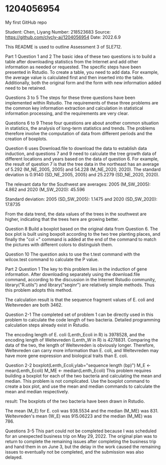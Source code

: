 # 1204056954
My first GitHub repo

Student: Chen, Liyang Number: 218523683 Source: https://github.com/clycly-ai/1204056954 Date: 2022.6.9

This README is used to outline Assessment 3 of SLE712.

Part 1 Question 1 and 2 The basic idea of these two questions is to build a table after downloading statistics from the Internet and add other information as needed or requested. The specific steps have been presented in Rstudio. To create a table, you need to add data. For example, the average value is calculated first and then inserted into the table. Additionally, both the original form and the form with new information added need to be retained.

Questions 3 to 5 The steps for these three questions have been implemented within Rstudio. The requirements of these three problems are the common key information extraction and calculation in statistical information processing, and the requirements are very clear.

Questions 6 to 9 These four questions are about another common situation in statistics, the analysis of long-term statistics and trends. The problems therefore involve the computation of data from different periods and the creation of boxplots.

Question 6 uses Download.file to download the data to establish data induction, and questions 7 and 9 need to calculate the tree growth data of different locations and years based on the data of question 6. For example, the result of question 7 is that the tree data in the northeast has an average of 5.292 (M_NE_2005, 2005) and 54.228 (M_NE_2020, 2020). The standard deviation is 0.9140 (SD_NE_2005, 2005) and 25.2279 (SD_NE_2020, 2020).

The relevant data for the Southwest are averages: 2005 (M_SW_2005): 4.862 and 2020 (M_SW_2020): 45.596

Standard deviation: 2005 (SD_SW_2005): 1.1475 and 2020 (SD_SW_2020): 17.8735

From the data trend, the data values ​​of the trees in the southwest are higher, indicating that the trees here are growing better.

Question 8 Build a boxplot based on the original data from Question 6. The box plot is built using boxpolt according to the two tree planting places, and finally the "col =" command is added at the end of the command to match the pictures with different colors to distinguish them.

Question 10 The question asks to use the t.test command with the wilcox.test command to calculate the P value.

Part 2 Question 1 The key to this problem lies in the induction of gene information. After downloading separately using the download.file command, according to the discussion in the Internet Rstudio community, library("R.utils") and library("seqinr") are relatively simple methods. Thus this problem adopts this method.

The calculation result is that the sequence fragment values of E. coli and Weltevreden are both 3462.

Question 2-1 The completed set of problem 1 can be directly used in this problem to calculate the code length of two bacteria. Detailed programming calculation steps already exist in Rstudio.

The encoding length of E. coli (Lenth_Ecoli in R) is 3978528, and the encoding length of Weltevreden (Lenth_W in R) is 4278831. Comparing the data of the two, the length of Weltevreden is obviously longer. Therefore, Weltevreden can carry more information than E. coli, and Weltevreden may have more gene expression and biological traits than E. coli.

Question 2-2 boxplot(Lenth_Ecoli,ylab="sequence length (bp)") M_E <- mean(Lenth_Ecoli) M_ME <- median(Lenth_Ecoli) This problem requires building a boxplot for each of the two bacteria and calculating the mean and median. This problem is not complicated. Use the boxplot command to create a box plot, and use the mean and median commands to calculate the mean and median respectively.

result: The boxplots of the two bacteria have been drawn in Rstudio.

The mean (M_E) for E. coli was 938.5534 and the median (M_ME) was 831. Weltevreden's mean (W_E) was 915.06223 and the median (M_ME) was 786.

Questions 3-5 This part could not be completed because I was scheduled for an unexpected business trip on May 29, 2022. The original plan was to return to complete the remaining issues after completing the business trip and hand them in on June 3, but the delay in the work caused the remaining issues to eventually not be completed, and the submission was also delayed.
